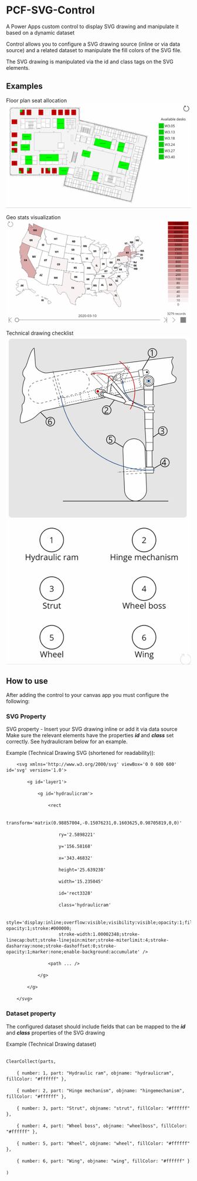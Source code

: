 # PCF-SVG-Control

A Power Apps custom control to display SVG drawing and manipulate it based on a dynamic dataset

Control allows you to configure a SVG drawing source (inline or via data source) and a related dataset to manipulate the fill colors of the SVG file.

The SVG drawing is manipulated via the id and class tags on the SVG elements.

## Examples

Floor plan seat allocation
![Floor plan seat allocation](/Documentation/Back%20to%20work%20Example.gif)

Geo stats visualization
![Geo stats visualization](/Documentation/GeoStats%20Example.gif)

Technical drawing checklist
![Technical drawing checklist](Documentation/Technical%20Drawing%20Example.gif)

## How to use

After adding the control to your canvas app you must configure the following:

### SVG Property

SVG property - Insert your SVG drawing inline or add it via data source
Make sure the relevant elements have the properties ***id*** and ***class*** set correctly. See hydraulicram below for an example.

Example (Technical Drawing SVG (shortened for readability)):

```html:
    <svg xmlns='http://www.w3.org/2000/svg' viewBox='0 0 600 600' id='svg' version='1.0'> 

        <g id='layer1'>

            <g id='hydraulicram'>

                <rect

                    transform='matrix(0.98857004,-0.15076231,0.1603625,0.98705819,0,0)'

                    ry='2.5898221'

                    y='156.58168'

                    x='343.46832'

                    height='25.639238'

                    width='15.235045'

                    id='rect3328'

                    class='hydraulicram'

                    style='display:inline;overflow:visible;visibility:visible;opacity:1;fill:none;fill-opacity:1;stroke:#000000;
                    stroke-width:1.00002348;stroke-linecap:butt;stroke-linejoin:miter;stroke-miterlimit:4;stroke-dasharray:none;stroke-dashoffset:0;stroke-opacity:1;marker:none;enable-background:accumulate' />

                <path ... />

            </g>

        </g>

    </svg>
```

### Dataset property

The configured dataset should include fields that can be mapped to the ***id*** and ***class*** properties of the SVG drawing

Example (Technical Drawing dataset)

```html:

ClearCollect(parts,

    { number: 1, part: "Hydraulic ram", objname: "hydraulicram", fillColor: "#ffffff" },

    { number: 2, part: "Hinge mechanism", objname: "hingemechanism", fillColor: "#ffffff" },

    { number: 3, part: "Strut", objname: "strut", fillColor: "#ffffff" },

    { number: 4, part: "Wheel boss", objname: "wheelboss", fillColor: "#ffffff" },

    { number: 5, part: "Wheel", objname: "wheel", fillColor: "#ffffff" },

    { number: 6, part: "Wing", objname: "wing", fillColor: "#ffffff" }

)

```
